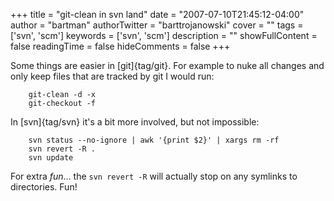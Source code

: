 +++
title = "git-clean in svn land"
date = "2007-07-10T21:45:12-04:00"
author = "bartman"
authorTwitter = "barttrojanowski"
cover = ""
tags = ['svn', 'scm']
keywords = ['svn', 'scm']
description = ""
showFullContent = false
readingTime = false
hideComments = false
+++

Some things are easier in [git]{tag/git}.  For example to nuke all changes and only keep files that are
tracked by git I would run:

        git-clean -d -x
        git-checkout -f

In [svn]{tag/svn} it's a bit more involved, but not impossible:

        svn status --no-ignore | awk '{print $2}' | xargs rm -rf
        svn revert -R .
        svn update

For extra *fun*... the `svn revert -R` will actually stop on any symlinks to directories.  Fun!